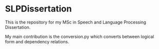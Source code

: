 # SLPDissertation
This is the repository for my MSc in Speech and Language Processing Dissertation. 

My main contribution is the conversion.py which converts between logical form and dependency relations. 
